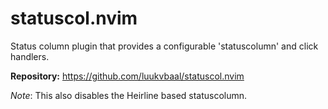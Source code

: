 # statuscol.nvim

Status column plugin that provides a configurable 'statuscolumn' and click handlers.

**Repository:** <https://github.com/luukvbaal/statuscol.nvim>

_Note_: This also disables the Heirline based statuscolumn.
